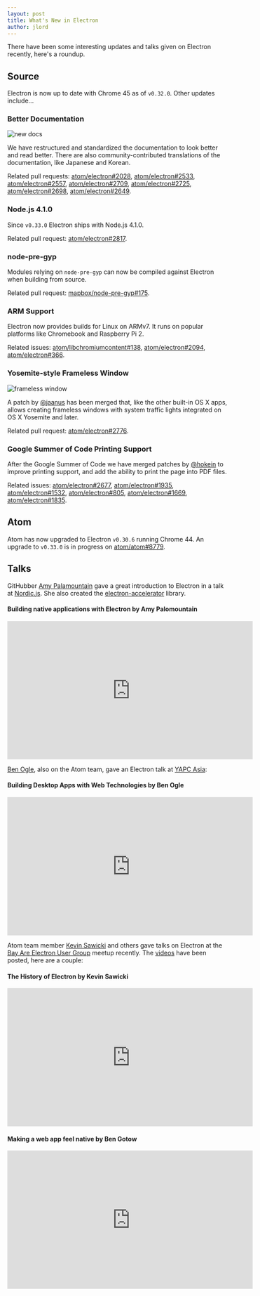 ```yaml
---
layout: post
title: What's New in Electron
author: jlord
---
```


There have been some interesting updates and talks given on Electron recently, here's a roundup.

## Source

Electron is now up to date with Chrome 45 as of `v0.32.0`. Other updates include...

### Better Documentation

![new docs](https://cloud.githubusercontent.com/assets/1305617/10520600/d9dc0ae8-731f-11e5-9bd7-c1651639eb2a.png)

We have restructured and standardized the documentation to look better and read better. There are also community-contributed translations of the documentation, like Japanese and Korean.

Related pull requests:
[atom/electron#2028](https://github.com/atom/electron/pull/2028),
[atom/electron#2533](https://github.com/atom/electron/pull/2533),
[atom/electron#2557](https://github.com/atom/electron/pull/2557),
[atom/electron#2709](https://github.com/atom/electron/pull/2709),
[atom/electron#2725](https://github.com/atom/electron/pull/2725),
[atom/electron#2698](https://github.com/atom/electron/pull/2698),
[atom/electron#2649](https://github.com/atom/electron/pull/2649).

### Node.js 4.1.0

Since `v0.33.0` Electron ships with Node.js 4.1.0.

Related pull request:
[atom/electron#2817](https://github.com/atom/electron/pull/2817).

### node-pre-gyp

Modules relying on `node-pre-gyp` can now be compiled against Electron when building from source.

Related pull request:
[mapbox/node-pre-gyp#175](https://github.com/mapbox/node-pre-gyp/pull/175).

### ARM Support

Electron now provides builds for Linux on ARMv7. It runs on popular platforms like Chromebook and Raspberry Pi 2.

Related issues:
[atom/libchromiumcontent#138](https://github.com/atom/libchromiumcontent/pull/138),
[atom/electron#2094](https://github.com/atom/electron/pull/2094),
[atom/electron#366](https://github.com/atom/electron/issues/366).

### Yosemite-style Frameless Window

![frameless window](https://cloud.githubusercontent.com/assets/184253/9849445/7397d308-5aeb-11e5-896f-08ac7693c8c0.png)

A patch by [@jaanus](https://github.com/jaanus) has been merged that, like the other built-in OS X apps, allows creating frameless windows with system traffic lights integrated on OS X Yosemite and later.

Related pull request:
[atom/electron#2776](https://github.com/atom/electron/pull/2776).

### Google Summer of Code Printing Support

After the Google Summer of Code we have merged patches by [@hokein](https://github.com/hokein) to improve printing support, and add the ability to print the page into PDF files.

Related issues:
[atom/electron#2677](https://github.com/atom/electron/pull/2677),
[atom/electron#1935](https://github.com/atom/electron/pull/1935),
[atom/electron#1532](https://github.com/atom/electron/pull/1532),
[atom/electron#805](https://github.com/atom/electron/issues/805),
[atom/electron#1669](https://github.com/atom/electron/pull/1669),
[atom/electron#1835](https://github.com/atom/electron/pull/1835).

## Atom

Atom has now upgraded to Electron `v0.30.6` running Chrome 44. An upgrade to `v0.33.0` is in progress on [atom/atom#8779](https://github.com/atom/atom/pull/8779).

## Talks

GitHubber [Amy Palamountain](https://github.com/ammeep) gave a great introduction to Electron in a talk at [Nordic.js](https://nordicjs2015.confetti.events). She also created the [electron-accelerator](https://github.com/ammeep/electron-accelerator) library.

#### Building native applications with Electron by Amy Palomountain
<iframe width="560" height="315" src="https://www.youtube.com/embed/OHOPSvTltPI" frameborder="0" allowfullscreen></iframe>

[Ben Ogle](https://github.com/benogle), also on the Atom team, gave an Electron talk at [YAPC Asia](http://yapcasia.org/2015/):

#### Building Desktop Apps with Web Technologies by Ben Ogle
<iframe width="560" height="315" src="https://www.youtube.com/embed/WChjh5zaUdw" frameborder="0" allowfullscreen></iframe>

Atom team member [Kevin Sawicki](https://github.com/kevinsawicki) and others gave talks on Electron at the [Bay Are Electron User Group](http://www.meetup.com/Bay-Area-Electron-User-Group/) meetup recently. The [videos](http://www.wagonhq.com/blog/electron-meetup) have been posted, here are a couple:

#### The History of Electron by Kevin Sawicki
<iframe width="560" height="315" src="https://www.youtube.com/embed/tP8Yp1boQ9c" frameborder="0" allowfullscreen></iframe>

#### Making a web app feel native by Ben Gotow
<iframe width="560" height="315" src="https://www.youtube.com/embed/JIRXVGVPzn8" frameborder="0" allowfullscreen></iframe>
